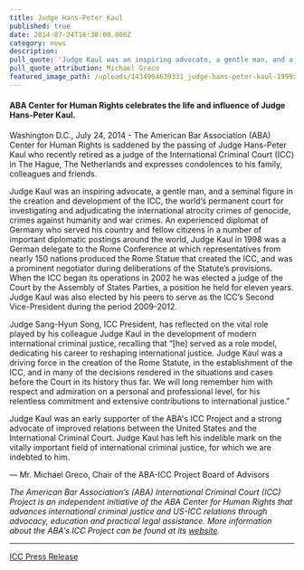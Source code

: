 ```yaml
---
title: Judge Hans-Peter Kaul
published: true
date: 2014-07-24T16:38:00.000Z
category: news
description:
pull_quote: 'Judge Kaul was an inspiring advocate, a gentle man, and a seminal figure in the creation and development of the ICC, the world’s permanent court for investigating and adjudicating the international atrocity crimes of genocide, crimes against humanity and war crimes.'
pull_quote_attribution: Michael Greco
featured_image_path: /uploads/1434904639331_judge-hans-peter-kaul-1999x1200.jpg
---
```



#### ABA Center for Human Rights celebrates the life and influence of Judge Hans-Peter Kaul.

Washington D.C., July 24, 2014 - The American Bar Association (ABA) Center for Human Rights is saddened by the passing of Judge Hans-Peter Kaul who recently retired as a judge of the International Criminal Court (ICC) in The Hague, The Netherlands and expresses condolences to his family, colleagues and friends.

Judge Kaul was an inspiring advocate, a gentle man, and a seminal figure in the creation and development of the ICC, the world’s permanent court for investigating and adjudicating the international atrocity crimes of genocide, crimes against humanity and war crimes. An experienced diplomat of Germany who served his country and fellow citizens in a number of important diplomatic postings around the world, Judge Kaul in 1998 was a German delegate to the Rome Conference at which representatives from nearly 150 nations produced the Rome Statue that created the ICC, and was a prominent negotiator during deliberations of the Statute’s provisions. When the ICC began its operations in 2002 he was elected a judge of the Court by the Assembly of States Parties, a position he held for eleven years. Judge Kaul was also elected by his peers to serve as the ICC’s Second Vice-President during the period 2009-2012.

Judge Sang-Hyun Song, ICC President, has reflected on the vital role played by his colleague Judge Kaul in the development of modern international criminal justice, recalling that “[he] served as a role model, dedicating his career to reshaping international justice. Judge Kaul was a driving force in the creation of the Rome Statute, in the establishment of the ICC, and in many of the decisions rendered in the situations and cases before the Court in its history thus far. We will long remember him with respect and admiration on a personal and professional level, for his relentless commitment and extensive contributions to international justice.”

Judge Kaul was an early supporter of the ABA's ICC Project and a strong advocate of improved relations between the United States and the International Criminal Court. Judge Kaul has left his indelible mark on the vitally important field of international criminal justice, for which we are indebted to him.

— Mr. Michael Greco, Chair of the ABA-ICC Project Board of Advisors

*The American Bar Association’s (ABA) International Criminal Court (ICC) Project is an independent initiative of the ABA Center for Human Rights that advances international criminal justice and US-ICC relations through advocacy, education and practical legal assistance. More information about the ABA's ICC Project can be found at its [website](http://www.aba-icc.org/).*

---

[ICC Press Release](http://www.icc-cpi.int/en_menus/icc/press%20and%20media/press%20releases/Pages/pr1032.aspx)